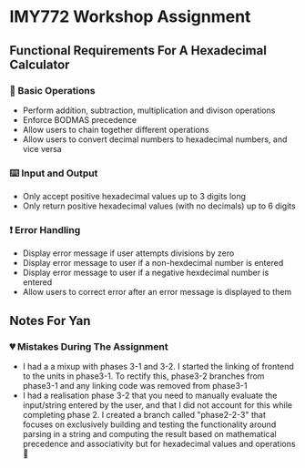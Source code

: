 # IMY772 Workshop Assignment

## Functional Requirements For A Hexadecimal Calculator

### 🧮 Basic Operations
- Perform addition, subtraction, multiplication and divison operations
- Enforce BODMAS precedence
- Allow users to chain together different operations
- Allow users to convert decimal numbers to hexadecimal numbers, and vice versa

### ⌨️ Input and Output
- Only accept positive hexadecimal values up to 3 digits long
- Only return positive hexadecimal values (with no decimals) up to 6 digits

### ❗ Error Handling
- Display error message if user attempts divisions by zero
- Display error message to user if a non-hexdecimal number is entered
- Display error message to user if a negative hexdecimal number is entered
- Allow users to correct error after an error message is displayed to them

## Notes For Yan
### 💔 Mistakes During The Assignment
- I had a a mixup with phases 3-1 and 3-2. I started the linking of frontend to the units in phase3-1. To rectify this, phase3-2 branches from phase3-1 and any linking code was removed from phase3-1
- I had a realisation phase 3-2 that you need to manually evaluate the input/string entered by the user, and that I did not account for this while completing phase 2. I created a branch called "phase2-2-3" that focuses on exclusively building and testing the functionality around parsing in a string and computing the result based on mathematical precedence and associativity but for hexadecimal values and operations 🫠